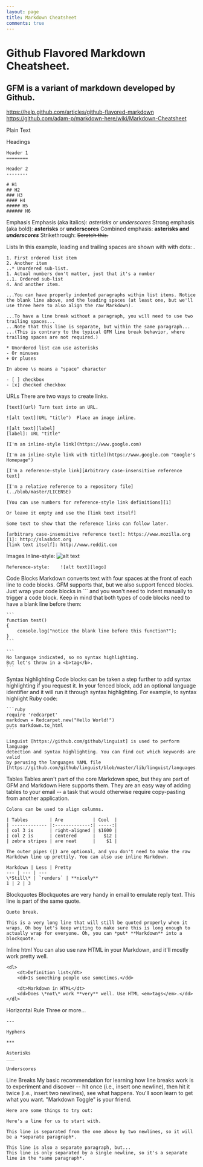 ```yaml
---
layout: page
title: Markdown Cheatsheet
comments: true
---
```

# Github Flavored Markdown Cheatsheet.

## GFM is a variant of markdown developed by Github.
https://help.github.com/articles/github-flavored-markdown
https://github.com/adam-p/markdown-here/wiki/Markdown-Cheatsheet

Plain Text

Headings

	Header 1
	========

	Header 2
	--------

	# H1
	## H2
	### H3
	#### H4
	##### H5
	###### H6

Emphasis
	Emphasis (aka italics):		*asterisks* or _underscores_
	Strong emphasis (aka bold):	**asterisks** or __underscores__
	Combined emphasis:			**asterisks and _underscores_**
	Strikethrough:				~~Scratch this.~~

Lists
	In this example, leading and trailing spaces are shown with with dots: .

	1. First ordered list item
	2. Another item
	..* Unordered sub-list.
	1. Actual numbers don't matter, just that it's a number
	..1. Ordered sub-list
	4. And another item.

	...You can have properly indented paragraphs within list items. Notice the blank line above, and the leading spaces (at least one, but we'll use three here to also align the raw Markdown).

	...To have a line break without a paragraph, you will need to use two trailing spaces...
	...Note that this line is separate, but within the same paragraph...
	...(This is contrary to the typical GFM line break behavior, where trailing spaces are not required.)

	* Unordered list can use asterisks
	- Or minuses
	+ Or pluses

	In above \s means a "space" character

	- [ ] checkbox
	- [x] checked checkbox

URLs
	There are two ways to create links.

	[text](url)	Turn text into an URL.

	![alt text](URL "title")  Place an image inline.

	![alt text][label]
	[label]: URL "title"

	[I'm an inline-style link](https://www.google.com)

	[I'm an inline-style link with title](https://www.google.com "Google's Homepage")

	[I'm a reference-style link][Arbitrary case-insensitive reference text]

	[I'm a relative reference to a repository file](../blob/master/LICENSE)

	[You can use numbers for reference-style link definitions][1]

	Or leave it empty and use the [link text itself]

	Some text to show that the reference links can follow later.

	[arbitrary case-insensitive reference text]: https://www.mozilla.org
	[1]: http://slashdot.org
	[link text itself]: http://www.reddit.com

Images
	Inline-style:		![alt text](url "title")

	Reference-style:	![alt text][logo]

Code Blocks
	Markdown converts text with four spaces at the front of each line to code
	blocks. GFM supports that, but we also support fenced blocks. Just wrap your
	code blocks in ``` and you won't need to indent manually to trigger a code
	block. Keep in mind that both types of code blocks need to have a blank line
	before them:


	```
	function test()
	{
		console.log("notice the blank line before this function?");
	}
	```

	```
	No language indicated, so no syntax highlighting.
	But let's throw in a <b>tag</b>.
	```

Syntax highlighting
	Code blocks can be taken a step further to add syntax highlighting if you
	request it. In your fenced block, add an optional language identifier and
	it will run it through syntax highlighting. For example, to syntax highlight
	Ruby code:

	```ruby
	require 'redcarpet'
	markdown = Redcarpet.new("Hello World!")
	puts markdown.to_html
	```

	Linguist [https://github.com/github/linguist] is used to perform language
	detection and syntax highlighting. You can find out which keywords are valid
	by perusing the languages YAML file [https://github.com/github/linguist/blob/master/lib/linguist/languages.yml].

Tables
	Tables aren't part of the core Markdown spec, but they are part of GFM and
	Markdown Here supports them. They are an easy way of adding tables to your
	email -- a task that would otherwise require copy-pasting from another application.

	Colons can be used to align columns.

	| Tables        | Are           | Cool  |
	| ------------- |:-------------:| -----:|
	| col 3 is      | right-aligned | $1600 |
	| col 2 is      | centered      |   $12 |
	| zebra stripes | are neat      |    $1 |

	The outer pipes (|) are optional, and you don't need to make the raw
	Markdown line up prettily. You can also use inline Markdown.

	Markdown | Less | Pretty
	--- | --- | ---
	\*Still\* | `renders` | **nicely**
	1 | 2 | 3

Blockquotes
	Blockquotes are very handy in email to emulate reply text.
	This line is part of the same quote.

	Quote break.

	This is a very long line that will still be quoted properly when it wraps. Oh boy let's keep writing to make sure this is long enough to actually wrap for everyone. Oh, you can *put* **Markdown** into a blockquote.

Inline html
	You can also use raw HTML in your Markdown, and it'll mostly work pretty well.

	<dl>
  		<dt>Definition list</dt>
  		<dd>Is something people use sometimes.</dd>

  		<dt>Markdown in HTML</dt>
  		<dd>Does \*not\* work **very** well. Use HTML <em>tags</em>.</dd>
	</dl>

Horizontal Rule
	Three or more...

	---

	Hyphens

	***

	Asterisks
	___

	Underscores

Line Breaks
	My basic recommendation for learning how line breaks work is to experiment
	and discover -- hit <Enter> once (i.e., insert one newline), then hit it
	twice (i.e., insert two newlines), see what happens. You'll soon learn to
	get what you want. "Markdown Toggle" is your friend.

	Here are some things to try out:

	Here's a line for us to start with.

	This line is separated from the one above by two newlines, so it will be a *separate paragraph*.

	This line is also a separate paragraph, but...
	This line is only separated by a single newline, so it's a separate line in the *same paragraph*.
